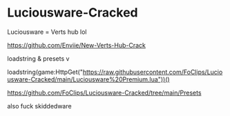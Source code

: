 # Luciousware-Cracked

Luciousware = Verts hub lol

https://github.com/Enviie/New-Verts-Hub-Crack

loadstring & presets v

loadstring(game:HttpGet("https://raw.githubusercontent.com/FoClips/Luciousware-Cracked/main/Luciousware%20Premium.lua"))()

https://github.com/FoClips/Luciousware-Cracked/tree/main/Presets

also fuck skiddedware
